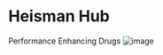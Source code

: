 # Heisman Hub
Performance Enhancing Drugs
![image](https://user-images.githubusercontent.com/101668344/206927736-b2b34939-9759-4dd6-ab65-bd417acc3117.png)

